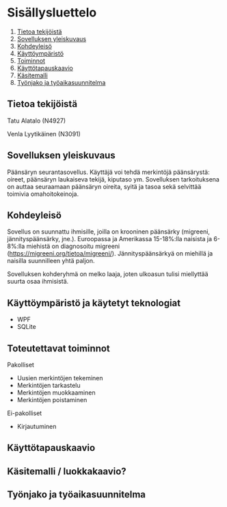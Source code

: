# Sisällysluettelo
1. [Tietoa tekijöistä](#tietoa)
2. [Sovelluksen yleiskuvaus](#kuvaus)
3. [Kohdeyleisö](#kohde)
4. [Käyttöympäristö](#ympäristö)
5. [Toiminnot](#toiminnot)
6. [Käyttötapauskaavio](#usecase)
7. [Käsitemalli](#käsitemalli)
8. [Työnjako ja työaikasuunnitelma](#työnjako)

<a name="tietoa"></a>
## Tietoa tekijöistä
Tatu Alatalo (N4927)

Venla Lyytikäinen (N3091)

<a name="kuvaus"></a>
## Sovelluksen yleiskuvaus
Päänsäryn seurantasovellus. Käyttäjä voi tehdä merkintöjä päänsärystä: oireet, päänsäryn laukaiseva tekijä, kiputaso ym. Sovelluksen tarkoituksena on auttaa seuraamaan päänsäryn oireita, syitä ja tasoa sekä selvittää toimivia omahoitokeinoja.


<a name="kohde"></a>
## Kohdeyleisö
Sovellus on suunnattu ihmisille, joilla on krooninen päänsärky (migreeni, jännityspäänsärky, jne.). Euroopassa ja Amerikassa 15-18%:lla naisista ja 6-8%:lla miehistä on diagnosoitu migreeni (https://migreeni.org/tietoa/migreeni/).  Jännityspäänsärkyä on miehillä ja naisilla suunnilleen yhtä paljon.

Sovelluksen kohderyhmä on melko laaja, joten ulkoasun tulisi miellyttää suurta osaa ihmisistä.


<a name="ympäristö"></a>
## Käyttöympäristö ja käytetyt teknologiat
* WPF
* SQLite


<a name="toiminnot"></a>
## Toteutettavat toiminnot

Pakolliset
* Uusien merkintöjen tekeminen
* Merkintöjen tarkastelu
* Merkintöjen muokkaaminen
* Merkintöjen poistaminen

Ei-pakolliset
* Kirjautuminen


<a name="usecase"></a>
## Käyttötapauskaavio

<a name="käsitemalli"></a>
## Käsitemalli / luokkakaavio?

<a name="työnjako"></a>
## Työnjako ja työaikasuunnitelma